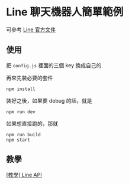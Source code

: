 # Line 聊天機器人簡單範例
可參考 [Line 官方文件](https://developers.line.me/bot-api/getting-started-with-bot-api-trial)

## 使用

把 `config.js` 裡面的三個 key 換成自己的

再來先裝必要的套件

```
npm install
```


裝好之後，如果要 debug 的話，就是

```
npm run dev
```

如果想直接跑的，那就

```
npm run build
npm start
```

## 教學
[[教學] Line API](http://huli.logdown.com/posts/726082-line-bot-api-tutorial)

